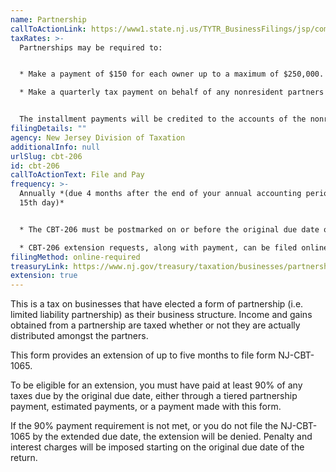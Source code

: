 ```yaml
---
name: Partnership
callToActionLink: https://www1.state.nj.us/TYTR_BusinessFilings/jsp/common/Login.jsp?taxcode=43
taxRates: >-
  Partnerships may be required to:


  * Make a payment of $150 for each owner up to a maximum of $250,000. The State also requires a 50% installment payment, unless it is the partnership’s final year of operation;

  * Make a quarterly tax payment on behalf of any nonresident partners equal to 25% of the tax due


  The installment payments will be credited to the accounts of the nonresident partners in proportion to their share of ownership.
filingDetails: ""
agency: New Jersey Division of Taxation
additionalInfo: null
urlSlug: cbt-206
id: cbt-206
callToActionText: File and Pay
frequency: >-
  Annually *(due 4 months after the end of your annual accounting period, on the
  15th day)*


  * The CBT-206 must be postmarked on or before the original due date on the NJ-CBT-1065

  * CBT-206 extension requests, along with payment, can be filed online on or before the original due date of the return
filingMethod: online-required
treasuryLink: https://www.nj.gov/treasury/taxation/businesses/partnerships/index.shtml
extension: true
---
```


This is a tax on businesses that have elected a form of partnership (i.e. limited liability partnership) as their business structure. Income and gains obtained from a partnership are taxed whether or not they are actually distributed amongst the partners.

This form provides an extension of up to five months to file form NJ-CBT-1065.

To be eligible for an extension, you must have paid at least 90% of any taxes due by the original due date, either through a tiered partnership payment, estimated payments, or a payment made with this form.

If the 90% payment requirement is not met, or you do not file the NJ-CBT-1065 by the extended due date, the extension will be denied. Penalty and interest charges will be imposed starting on the original due date of the return.

